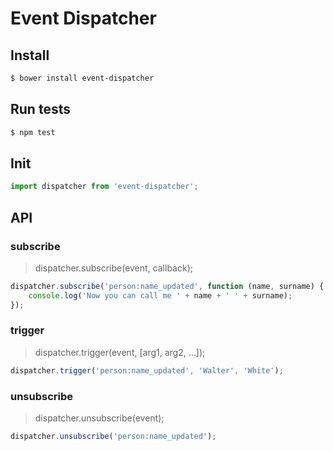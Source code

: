 # Event Dispatcher

## Install

```bash
$ bower install event-dispatcher
```

## Run tests

```bash
$ npm test
```

## Init

```javascript
import dispatcher from 'event-dispatcher';
```

## API

### subscribe

> dispatcher.subscribe(event, callback);

```javascript
dispatcher.subscribe('person:name_updated', function (name, surname) {
    console.log('Now you can call me ' + name + ' ' + surname);
});
```

### trigger

> dispatcher.trigger(event, [arg1, arg2, ...]);

```javascript
dispatcher.trigger('person:name_updated', 'Walter', 'White');
```

### unsubscribe

> dispatcher.unsubscribe(event);

```javascript
dispatcher.unsubscribe('person:name_updated');
```
